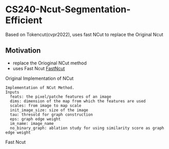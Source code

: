 # CS240-Ncut-Segmentation-Efficient

Based on Tokencut(cvpr2022), uses fast NCut to replace the Original Ncut

## Motivation

- replace the Orioginal NCut method
- uses Fast Ncut [FastNcut](https://ieeexplore.ieee.org/document/5206561)

Original Implementation of NCut 

    Implementation of NCut Method.
    Inputs
      feats: the pixel/patche features of an image
      dims: dimension of the map from which the features are used
      scales: from image to map scale
      init_image_size: size of the image
      tau: thresold for graph construction
      eps: graph edge weight
      im_name: image_name
      no_binary_graph: ablation study for using similarity score as graph edge weight

Fast Ncut

    